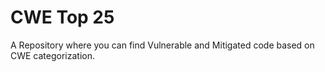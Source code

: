 # CWE Top 25

A Repository where you can find Vulnerable and Mitigated code based on CWE categorization.

